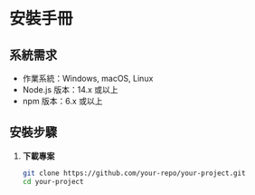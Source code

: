 # 安裝手冊

## 系統需求
- 作業系統：Windows, macOS, Linux
- Node.js 版本：14.x 或以上
- npm 版本：6.x 或以上

## 安裝步驟

1. **下載專案**
   ```sh
   git clone https://github.com/your-repo/your-project.git
   cd your-project
